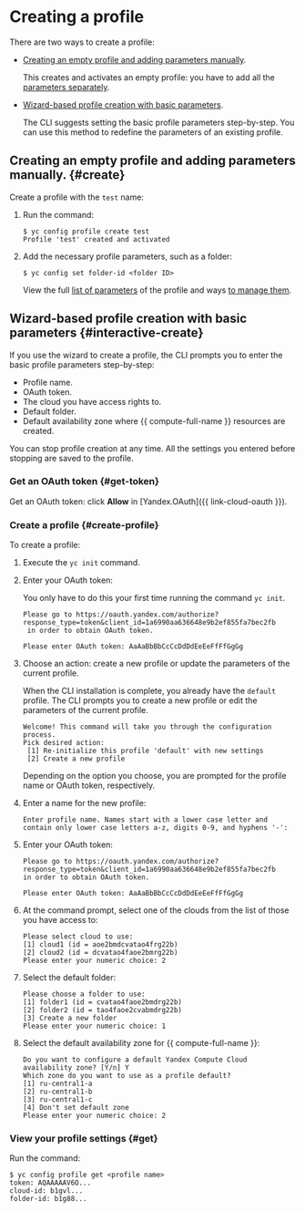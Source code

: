 # Creating a profile

There are two ways to create a profile:

- [Creating an empty profile and adding parameters manually](#create).

    This creates and activates an empty profile: you have to add all the [parameters separately](manage-properties.md).

- [Wizard-based profile creation with basic parameters](#interactive-create).

    The CLI suggests setting the basic profile parameters step-by-step. You can use this method to redefine the parameters of an existing profile.

## Creating an empty profile and adding parameters manually. {#create}

Create a profile with the `test` name:

1. Run the command:

    ```
    $ yc config profile create test
    Profile 'test' created and activated
    ```

1. Add the necessary profile parameters, such as a folder:

    ```
    $ yc config set folder-id <folder ID>
    ```

    View the full [list of parameters](../../concepts/core-properties.md) of the profile and ways [to manage them](manage-properties.md).

## Wizard-based profile creation with basic parameters {#interactive-create}

If you use the wizard to create a profile, the CLI prompts you to enter the basic profile parameters step-by-step:

- Profile name.
- OAuth token.
- The cloud you have access rights to.
- Default folder.
- Default availability zone where {{ compute-full-name }} resources are created.

You can stop profile creation at any time. All the settings you entered before stopping are saved to the profile.

### Get an OAuth token {#get-token}

Get an OAuth token: click **Allow** in [Yandex.OAuth]({{ link-cloud-oauth }}).

### Create a profile {#create-profile}

To create a profile:

1. Execute the `yc init` command.

1. Enter your OAuth token:

    You only have to do this your first time running the command `yc init`.

    ```
    Please go to https://oauth.yandex.com/authorize?response_type=token&client_id=1a6990aa636648e9b2ef855fa7bec2fb
     in order to obtain OAuth token.
    
    Please enter OAuth token: AaAaBbBbCcCcDdDdEeEeFfFfGgGg
    ```

1. Choose an action: create a new profile or update the parameters of the current profile.

    When the CLI installation is complete, you already have the `default` profile. The CLI prompts you to create a new profile or edit the parameters of the current profile.

    ```
    Welcome! This command will take you through the configuration process.
    Pick desired action:
     [1] Re-initialize this profile 'default' with new settings
     [2] Create a new profile
    ```

    Depending on the option you choose, you are prompted for the profile name or OAuth token, respectively.

1. Enter a name for the new profile:

    ```
    Enter profile name. Names start with a lower case letter and contain only lower case letters a-z, digits 0-9, and hyphens '-':
    ```

1. Enter your OAuth token:

    ```
    Please go to https://oauth.yandex.com/authorize?response_type=token&client_id=1a6990aa636648e9b2ef855fa7bec2fb
    in order to obtain OAuth token.
    
    Please enter OAuth token: AaAaBbBbCcCcDdDdEeEeFfFfGgGg
    ```

1. At the command prompt, select one of the clouds from the list of those you have access to:

    ```
    Please select cloud to use:
    [1] cloud1 (id = aoe2bmdcvatao4frg22b)
    [2] cloud2 (id = dcvatao4faoe2bmrg22b)
    Please enter your numeric choice: 2
    ```

1. Select the default folder:

    ```
    Please choose a folder to use:
    [1] folder1 (id = cvatao4faoe2bmdrg22b)
    [2] folder2 (id = tao4faoe2cvabmdrg22b)
    [3] Create a new folder
    Please enter your numeric choice: 1
    ```

1. Select the default availability zone for {{ compute-full-name }}:

    ```
    Do you want to configure a default Yandex Compute Cloud availability zone? [Y/n] Y
    Which zone do you want to use as a profile default?
    [1] ru-central1-a
    [2] ru-central1-b
    [3] ru-central1-c
    [4] Don't set default zone
    Please enter your numeric choice: 2
    ```

### View your profile settings {#get}

Run the command:

```
$ yc config profile get <profile name>
token: AQAAAAAV6O...
cloud-id: b1gvl...
folder-id: b1g88...
```

